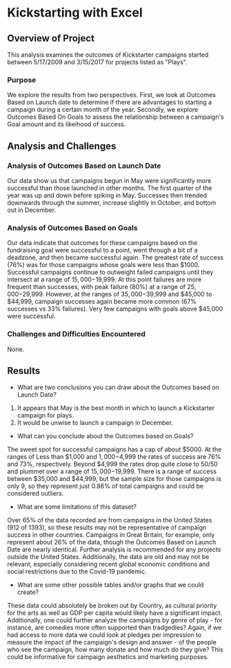 # Kickstarting with Excel

## Overview of Project
This analysis examines the outcomes of Kickstarter campaigns started between 5/17/2009 and 3/15/2017 for projects listed as "Plays". 

### Purpose
We explore the results from two perspectives.  First, we look at Outcomes Based on Launch date to determine if there are advantages to starting a campaign during a certain month of the year.  Secondly, we explore Outcomes Based On Goals to assess the relationship between a campaign's Goal amount and its likeihood of success. 

## Analysis and Challenges

### Analysis of Outcomes Based on Launch Date
Our data show us that campaigns begun in May were significantly more successful than those launched in other months.  The first quarter of the year was up and down before spiking in May.  Successes then trended downwards through the summer, increase slightly in October, and bottom out in December.  

### Analysis of Outcomes Based on Goals
Our data indicate that outcomes for these campaigns based on the fundraising goal were successful to a point, went through a bit of a deadzone, and then became successful again.  The greatest rate of success (76%) was for those campaigns whose goals were less than $1000.  Successful campaigns continue to outweight failed campaigns until they intersect at a range of $15,000-$19,999.  At this point failures are more frequent than successes, with peak failure (80%) at a range of $25,000-$29,999.  However, at the ranges of $35,000-$39,999 and $45,000 to $44,999, campaign successes again became more common (67% successes vs 33% failures).  Very few campaigns with goals above $45,000 were successful.

### Challenges and Difficulties Encountered
None.

## Results

- What are two conclusions you can draw about the Outcomes based on Launch Date?
1) It appears that May is the best month in which to launch a Kickstarter campaign for plays.
2) It would be unwise to launch a campaign in December.

- What can you conclude about the Outcomes based on Goals? 

The sweet spot for successful campaigns has a cap of about $5000.  At the ranges of Less than $1,000 and $1,000-$4,999 the rates of success are 76% and 73%, respectively.  Beyond $4,999 the rates drop quite close to 50/50 and plummet over a range of $15,000-$19,999.  There is a range of success between $35,000 and $44,999, but the sample size for those campaigns is only 9, so they represent just 0.86% of total campaigns and could be considered outliers.  

- What are some limitations of this dataset?

Over 65% of the data recorded are from campaigns in the United States (912 of 1393), so these results may not be representative of campaign success in other countries.  Campaigns in Great Britain, for example, only represent about 26% of the data, though the Outcomes Based on Launch Date are nearly identical.  Further analysis is recommended for any projects outside the United States.  Additionally, the data are old and may not be relevant, especially considering recent global economic conditions and social restrictions due to the Covid-19 pandemic.

- What are some other possible tables and/or graphs that we could create?


These data could absolutely be broken out by Country, as cultural priority for the arts as well as GDP per capita would likely have a significant impact.  Additionally, one could further analyze the campaigns by genre of play - for instance, are comedies more often supported than tradgedies?  Again, if we had access to more data we could look at pledges per impression to measure the impact of the campaign's design and answer - of the people who see the campaign, how many donate and how much do they give?  This could be informative for campaign aesthetics and marketing purposes.
